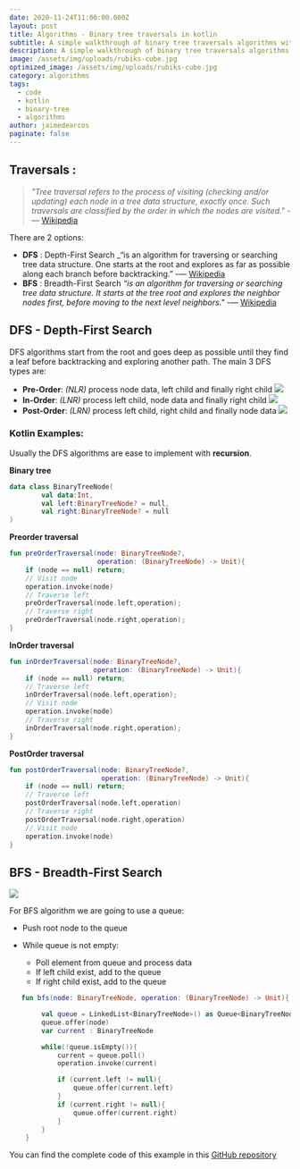 ```yaml
---
date: 2020-11-24T11:00:00.000Z
layout: post
title: Algorithms - Binary tree traversals in kotlin
subtitle: A simple walkthrough of binary tree traversals algorithms with kotlin examples
description: A simple walkthrough of binary tree traversals algorithms with kotlin examples
image: /assets/img/uploads/rubiks-cube.jpg
optimized_image: /assets/img/uploads/rubiks-cube.jpg
category: algorithms
tags:
  - code
  - kotlin
  - binary-tree
  - algorithms
author: jaimedearcos
paginate: false
---
```

## Traversals :

> *"Tree traversal refers to the process of visiting (checking and/or updating) each node in a tree data structure, 
> exactly once. Such traversals are classified by the order in which the nodes are visited."* -— [Wikipedia](https://en.wikipedia.org/wiki/Tree_traversal)

There are 2 options: 

* **DFS** : Depth-First Search _“is an algorithm for traversing or searching tree data structure. One starts at the 
  root and explores as far as possible along each branch before backtracking.” -— [Wikipedia](https://en.wikipedia.org/wiki/Depth-first_search)
* **BFS** : Breadth-First Search *“is an algorithm for traversing or searching tree data structure. It starts at the tree root and explores the 
  neighbor nodes first, before moving to the next level neighbors."* -— [Wikipedia](https://en.wikipedia.org/wiki/Breadth-first_search)

## DFS - Depth-First Search

DFS algorithms start from the root and goes deep as possible until they find a leaf before backtracking and exploring another
path. The main 3 DFS types are:

* **Pre-Order**: *(NLR)* process node data, left child and finally right child
  ![](https://jaimedearcos-resources.s3-eu-west-1.amazonaws.com/blog/pre-order.gif)
* **In-Order**: *(LNR)* process left child, node data and finally right child
  ![](https://jaimedearcos-resources.s3-eu-west-1.amazonaws.com/blog/in-order.gif)
* **Post-Order**: *(LRN)* process left child, right child and finally node data 
  ![](https://jaimedearcos-resources.s3-eu-west-1.amazonaws.com/blog/post-order.gif)

### Kotlin Examples:

Usually the DFS algorithms are ease to implement with **recursion**.

**Binary tree**

```kotlin
data class BinaryTreeNode(
        val data:Int,
        val left:BinaryTreeNode? = null,
        val right:BinaryTreeNode? = null
)
```

**Preorder traversal**

```kotlin
fun preOrderTraversal(node: BinaryTreeNode?, 
                      operation: (BinaryTreeNode) -> Unit){
    if (node == null) return;
    // Visit node
    operation.invoke(node)
    // Traverse left
    preOrderTraversal(node.left,operation);
    // Traverse right
    preOrderTraversal(node.right,operation);
}
```

**InOrder traversal**

```kotlin
fun inOrderTraversal(node: BinaryTreeNode?, 
                     operation: (BinaryTreeNode) -> Unit){
    if (node == null) return;
    // Traverse left
    inOrderTraversal(node.left,operation);
    // Visit node
    operation.invoke(node)
    // Traverse right
    inOrderTraversal(node.right,operation);
}
```

**PostOrder traversal**

```kotlin
fun postOrderTraversal(node: BinaryTreeNode?, 
                       operation: (BinaryTreeNode) -> Unit){
    if (node == null) return;
    // Traverse left
    postOrderTraversal(node.left,operation)
    // Traverse right
    postOrderTraversal(node.right,operation)
    // Visit node
    operation.invoke(node)
}
```

## BFS - Breadth-First Search

![](https://jaimedearcos-resources.s3-eu-west-1.amazonaws.com/blog/bfs.gif)

For BFS algorithm we are going to use a queue: 

* Push root node to the queue
* While queue is not empty:

  * Poll element from queue and process data
  * If left child exist, add to the queue
  * If right child exist, add to the queue

```kotlin
   fun bfs(node: BinaryTreeNode, operation: (BinaryTreeNode) -> Unit){

        val queue = LinkedList<BinaryTreeNode>() as Queue<BinaryTreeNode>
        queue.offer(node)
        var current : BinaryTreeNode

        while(!queue.isEmpty()){
            current = queue.poll()
            operation.invoke(current)

            if (current.left != null){
                queue.offer(current.left)
            }
            if (current.right != null){
                queue.offer(current.right)
            }
        }
    }
```

You can find the complete code of this example in this <a href="https://github.com/JaimeDeArcos/kotlin-algorithms/tree/main/trees/src/main/kotlin/es/jaimedearcos/algorithms/tree" target="_blank">GitHub repository</a>